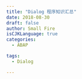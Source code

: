 ```yaml
---
title: "Dialog 程序知识汇总"
date: 2018-08-30
draft: false
author: Small Fire
isCJKLanguage: true
categories: 
  - ABAP

tags: 
  - Dialog

---
```






